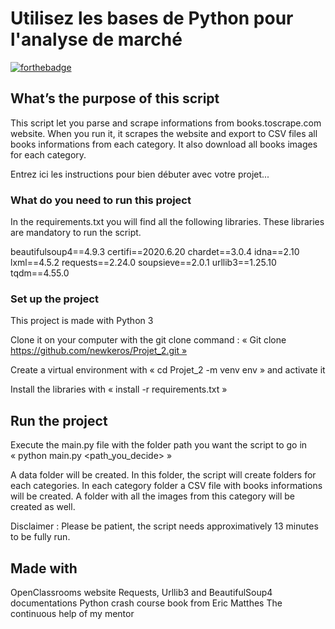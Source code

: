 # Utilisez les bases de Python pour l'analyse de marché


[![forthebadge](https://forthebadge.com/images/badges/made-with-python.svg)](http://forthebadge.com)



## What’s the purpose of this script

This script let you parse and scrape informations from books.toscrape.com website. When you run it, it scrapes the website and export to CSV files all books informations from each category. It also download all books images for each category.

Entrez ici les instructions pour bien débuter avec votre projet...

### What do you need to run this project

In the requirements.txt you will find all the following libraries. These libraries are mandatory to run the script.

beautifulsoup4==4.9.3
certifi==2020.6.20
chardet==3.0.4
idna==2.10
lxml==4.5.2
requests==2.24.0
soupsieve==2.0.1
urllib3==1.25.10
tqdm==4.55.0


### Set up the project

This project is made with Python 3

Clone it on your computer with the git clone command : « Git clone https://github.com/newkeros/Projet_2.git »

Create a virtual environment with « cd Projet_2 -m venv env » and activate it

Install the libraries with « install -r requirements.txt »


## Run the project

Execute the main.py file with the folder path you want the script to go in « python main.py <path_you_decide> »

A data folder will be created. In this folder, the script will create folders for each categories. In each category folder a CSV file with books informations will be created. A folder with all the images from this category will be created as well.

Disclaimer : Please be patient, the script needs approximatively 13 minutes to be fully run.


## Made with

OpenClassrooms website
Requests, Urllib3 and BeautifulSoup4 documentations
Python crash course book from Eric Matthes
The continuous help of my mentor






